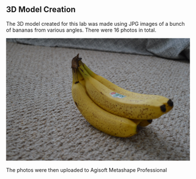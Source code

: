 ## 3D Model Creation
The 3D model created for this lab was made using JPG images of a bunch of bananas from various angles. There were 16 photos in total. 

![bananas](img/bananas.jpg)

The photos were then uploaded to Agisoft Metashape Professional
